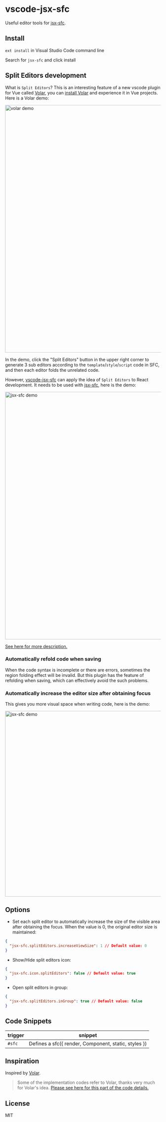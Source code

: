 # vscode-jsx-sfc

Useful editor tools for [jsx-sfc](https://github.com/joe-sky/jsx-sfc).

## Install

`ext install` in Visual Studio Code command line

Search for `jsx-sfc` and click install

## Split Editors development

What is `Split Editors`? This is an interesting feature of a new vscode plugin for Vue called [Volar](https://github.com/johnsoncodehk/volar), you can [install Volar](https://marketplace.visualstudio.com/items?itemName=johnsoncodehk.volar) and experience it in Vue projects. Here is a Volar demo:

<p>
  <img alt="volar demo" src="https://user-images.githubusercontent.com/12705724/125753697-6957efee-61ef-4cd3-ab4c-803003a30256.gif" width="800" />
</p>

In the demo, click the "Split Editors" button in the upper right corner to generate 3 sub editors according to the `template`/`style`/`script` code in SFC, and then each editor folds the unrelated code.

However, [vscode-jsx-sfc](https://marketplace.visualstudio.com/items?itemName=joe-sky.vscode-jsx-sfc) can apply the idea of `Split Editors` to React development. It needs to be used with [jsx-sfc](https://github.com/joe-sky/jsx-sfc), here is the demo:

<p>
  <img alt="jsx-sfc demo" src="https://user-images.githubusercontent.com/12705724/126590775-1aa77a24-1cda-4ac6-a761-04d57b2ddb07.gif" width="800" />
</p>

[See here for more description.](https://github.com/joe-sky/jsx-sfc#split-editors-experience)

### Automatically refold code when saving

When the code syntax is incomplete or there are errors, sometimes the region folding effect will be invalid. But this plugin has the feature of refolding when saving, which can effectively avoid the such problems.

### Automatically increase the editor size after obtaining focus

This gives you more visual space when writing code, here is the demo:

<p>
  <img alt="jsx-sfc demo" src="https://user-images.githubusercontent.com/12705724/130918552-37619be0-11b7-4438-8d23-701a272895bc.gif" width="600" />
</p>

## Options

- Set each split editor to automatically increase the size of the visible area after obtaining the focus. When the value is 0, the original editor size is maintained:

```json
{
  "jsx-sfc.splitEditors.increaseViewSize": 1 // Default value: 0
}
```

- Show/Hide split editors icon:

```json
{
  "jsx-sfc.icon.splitEditors": false // Default value: true
}
```

- Open split editors in group:

```json
{
  "jsx-sfc.splitEditors.inGroup": true // Default value: false
}
```

## Code Snippets

| trigger | snippet                                              |
| ------- | ---------------------------------------------------- |
| `#sfc`  | Defines a sfc({ render, Component, static, styles }) |

## Inspiration

Inspired by [Volar](https://github.com/johnsoncodehk/volar).

> Some of the implementation codes refer to Volar, thanks very much for Volar's idea. [Please see here for this part of the code details.](https://github.com/joe-sky/jsx-sfc/blob/main/packages/vscode-jsx-sfc/src/extension.ts)

## License

MIT
